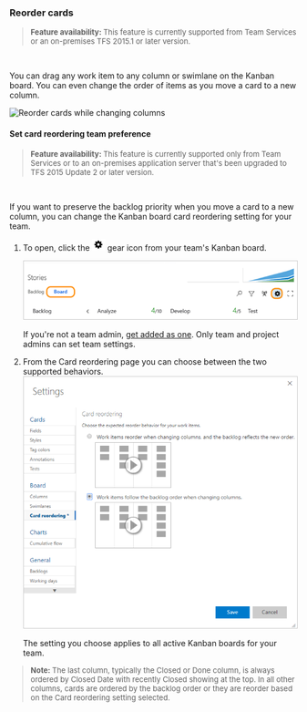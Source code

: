 <a id="reorder-cards"></a>

### Reorder cards  
<blockquote style="font-size: 13px"><b>Feature availability: </b> This feature is currently supported from Team Services or an on-premises TFS 2015.1 or later version. </blockquote>  

You can drag any work item to any column or swimlane on the Kanban board. You can even change the order of items as you move a card to a new column.   

![Reorder cards while changing columns](https://i3-vso.sec.s-msft.com/dynimg/IC822185.gif)

<a id="card-reorder-setting"></a>
#### Set card reordering team preference  

<blockquote style="font-size: 13px"><b>Feature availability: </b> This feature is currently supported only from Team Services or to an on-premises application server that's been upgraded to TFS 2015 Update 2 or later version.  </blockquote>  

If you want to preserve the backlog priority when you move a card to a new column, you can change the Kanban board card reordering setting for your team. 

1. To open, click the ![gear icon](../_img/icons/team-settings-gear-icon.png) gear icon from your team's Kanban board.  

	<img src="../customize/_img/kanban-card-customize-open-settings.png" alt="Kanban board, open common configuration settings" style="border: 1px solid #CCCCCC;" />  

	If you're not a team admin, [get added as one](../scale/manage-team-assets.md#add-team-admin). Only team and project admins can set team settings.  

2. From the Card reordering page you can choose between the two supported behaviors.    
	<img src="../kanban/_img/kanban-card-reordering-up1.png" alt="Kanban board, Card reording configuration dialog" style="border: 1px solid #CCCCCC;" />   

	The setting you choose applies to all active Kanban boards for your team.  

<a id="card-reorder-note"></a>
<blockquote style="font-size: 13px"><b>Note: </b> The last column, typically the Closed or Done column, is always ordered by Closed Date with recently Closed showing at the top. In all other columns, cards are ordered by the backlog order or they are reorder based on the Card reordering setting selected. </blockquote>  




